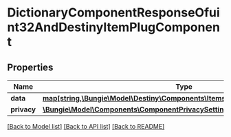 # DictionaryComponentResponseOfuint32AndDestinyItemPlugComponent

## Properties
Name | Type | Description | Notes
------------ | ------------- | ------------- | -------------
**data** | [**map[string,\Bungie\Model\Destiny\Components\Items\DestinyItemPlugComponent]**](DestinyItemPlugComponent.md) |  | [optional] 
**privacy** | [**\Bungie\Model\Components\ComponentPrivacySetting**](ComponentPrivacySetting.md) |  | [optional] 

[[Back to Model list]](../README.md#documentation-for-models) [[Back to API list]](../README.md#documentation-for-api-endpoints) [[Back to README]](../README.md)



